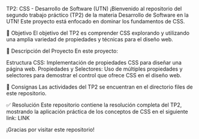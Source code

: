 TP2: CSS - Desarrollo de Software (UTN)
¡Bienvenido al repositorio del segundo trabajo práctico (TP2) de la materia Desarrollo de Software en la UTN! Este proyecto está enfocado en dominar los fundamentos de CSS.

📌 Objetivo El objetivo del TP2 es comprender CSS explorando y utilizando una amplia variedad de propiedades y técnicas para el diseño web.

📂 Descripción del Proyecto En este proyecto:

Estructura CSS: Implementación de propiedades CSS para diseñar una página web.
Propiedades y Selectores: Uso de múltiples propiedades y selectores para demostrar el control que ofrece CSS en el diseño web.

📑 Consignas Las actividades del TP2 se encuentran en el directorio files de este repositorio.

✅ Resolución Este repositorio contiene la resolución completa del TP2, mostrando la aplicación práctica de los conceptos de CSS en el siguiente link: LINK

¡Gracias por visitar este repositorio!
